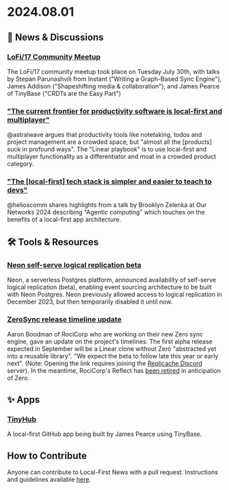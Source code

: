 # 2024.08.01

## 📰 News & Discussions 

### [LoFi/17 Community Meetup](https://www.youtube.com/live/WP9yU8M0i9A)
The LoFi/17 community meetup took place on Tuesday July 30th, with talks by Stepan Parunashvili from Instant ("Writing a Graph-Based Sync Engine"), James Addison ("Shapeshifting media & collaboration"), and James Pearce of TinyBase ("CRDTs are the Easy Part")

### ["The current frontier for productivity software is local-first and multiplayer"](https://x.com/astralwave/status/1816371032376369509)
@astralwave argues that productivity tools like notetaking, todos and project management are a crowded space, but "almost all the [products] suck in profound ways". The "Linear playbook" is to use local-first and multiplayer functionality as a differentiator and moat in a crowded product category. 

### ["The \[local-first\] tech stack is simpler and easier to teach to devs"](https://x.com/helioscomm/status/1817298863985979825)
@helioscomm shares highlights from a talk by Brooklyn Zelenka at Our Networks 2024 describing "Agentic computing" which touches on the benefits of a local-first app architecture.


## 🛠️ Tools & Resources

### [Neon self-serve logical replication beta](https://neon.tech/docs/changelog/2024-07-26)
Neon, a serverless Postgres platform, announced availability of self-serve logical replication (beta), enabling event sourcing architecture to be built with Neon Postgres. Neon previously allowed access to logical replication in December 2023, but then temporarily disabled it until now.

### [ZeroSync release timeline update](https://discord.com/channels/830183651022471199/1246101458928144434/1267273200459321364) 
Aaron Boodman of RociCorp who are working on their new Zero sync engine, gave an update on the project's timelines: The first alpha release expected in September will be a Linear clone without Zero "abstracted yet into a reusable library". "We expect the beta to follow late this year or early next". (Note: Opening the link requires joining the [Replicache Discord](https://discord.replicache.dev/) server). In the meantime, RociCorp's Reflect has [been retired](https://rocicorp.dev/blog/retiring-reflect) in anticipation of Zero.

## ✨ Apps

### [TinyHub](https://github.com/tinyplex/tinyhub?tab=readme-ov-file)
A local-first GitHub app being built by James Pearce using TinyBase.


## How to Contribute
Anyone can contribute to Local-First News with a pull request. Instructions and guidelines available [here](https://github.com/localfirstnews/localfirstnews).
